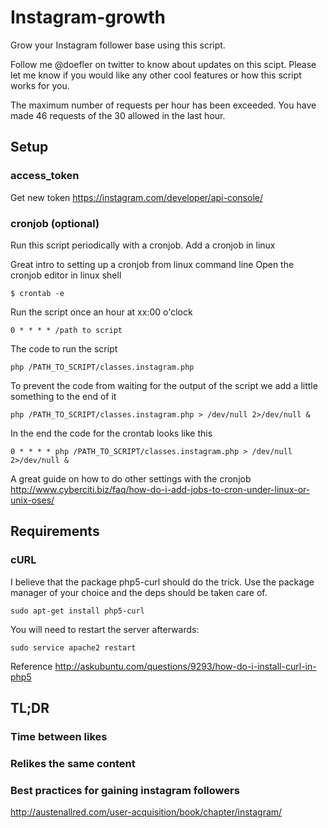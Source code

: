 # Instagram-growth
Grow your Instagram follower base using this script.

Follow me @doefler on twitter to know about updates on this scipt.
Please let me know if you would like any other cool features or how this script works for you.

The maximum number of requests per hour has been exceeded. You have made 46 requests of the 30 allowed in the last hour.

## Setup
### access_token
Get new token https://instagram.com/developer/api-console/
### cronjob (optional)
Run this script periodically with a cronjob.
Add a cronjob in linux

Great intro to setting up a cronjob from linux command line
Open the cronjob editor in linux shell
```
$ crontab -e
```
Run the script once an hour at xx:00 o'clock
```
0 * * * * /path to script
```
The code to run the script
```
php /PATH_TO_SCRIPT/classes.instagram.php
```
To prevent the code from waiting for the output of the script we add a little something to the end of it
```
php /PATH_TO_SCRIPT/classes.instagram.php > /dev/null 2>/dev/null &
```
In the end the code for the crontab looks like this
```
0 * * * * php /PATH_TO_SCRIPT/classes.instagram.php > /dev/null 2>/dev/null &
```

A great guide on how to do other settings with the cronjob
http://www.cyberciti.biz/faq/how-do-i-add-jobs-to-cron-under-linux-or-unix-oses/



## Requirements
### cURL

I believe that the package php5-curl should do the trick. Use the package manager of your choice and the deps should be taken care of.
```
sudo apt-get install php5-curl
```
You will need to restart the server afterwards:
```
sudo service apache2 restart
```
Reference
http://askubuntu.com/questions/9293/how-do-i-install-curl-in-php5


## TL;DR
### Time between likes
### Relikes the same content


### Best practices for gaining instagram followers
http://austenallred.com/user-acquisition/book/chapter/instagram/